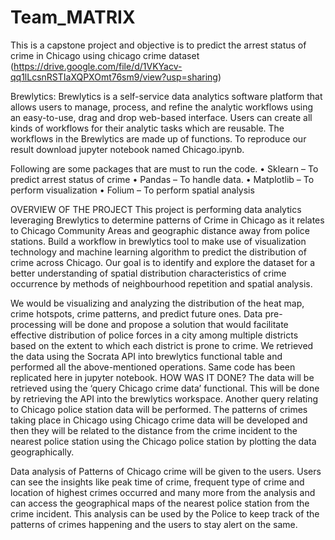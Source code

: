 # Team_MATRIX

This is a capstone project and objective is to predict the arrest status of crime in Chicago using chicago crime dataset (https://drive.google.com/file/d/1VKYacv-qq1lLcsnRSTIaXQPXOmt76sm9/view?usp=sharing)

Brewlytics: Brewlytics is a self-service data analytics software platform that allows users to manage, process, and refine the analytic workflows using an easy-to-use, drag and drop web-based interface. 
Users can create all kinds of workflows for their analytic tasks which are reusable. The workflows in the Brewlytics are made up of functions.
To reproduce our result download jupyter notebook named Chicago.ipynb.

Following are some packages that are must to run the code.
•	Sklearn – To predict arrest status of crime
•	Pandas – To handle data.
•	Matplotlib – To perform visualization
•	Folium – To perform spatial analysis

OVERVIEW OF THE PROJECT
This project is performing data analytics leveraging Brewlytics to determine patterns of Crime in Chicago as it relates to Chicago Community Areas and geographic distance away from police stations. 
Build a workflow in brewlytics tool to make use of visualization technology and machine learning algorithm to predict the distribution of crime across Chicago. 
Our goal is to identify and explore the dataset for a better understanding of spatial distribution characteristics of crime occurrence by methods of neighbourhood repetition and spatial analysis.

We would be visualizing and analyzing the distribution of the heat map, crime hotspots, crime patterns, and predict future ones. 
Data pre-processing will be done and propose a solution that would facilitate effective distribution of police forces in a city among multiple districts based on the extent to which each district is prone to crime.
We retrieved the data using the Socrata API into brewlytics functional table and performed all the above-mentioned operations. Same code has been replicated here in jupyter notebook.
HOW WAS IT DONE?
The data will be retrieved using the ‘query Chicago crime data’ functional. This will be done by retrieving the API into the brewlytics workspace. 
Another query relating to Chicago police station data will be performed. 
The patterns of crimes taking place in Chicago using Chicago crime data will be developed and then they will be related to the distance from the crime incident to the nearest police station using the Chicago police station by plotting the data geographically.

Data analysis of Patterns of Chicago crime will be given to the users. 
Users can see the insights like peak time of crime, frequent type of crime and location of highest crimes occurred and many more from the analysis and can access the geographical maps of the nearest police station from the crime incident. 
This analysis can be used by the Police to keep track of the patterns of crimes happening and the users to stay alert on the same.  



